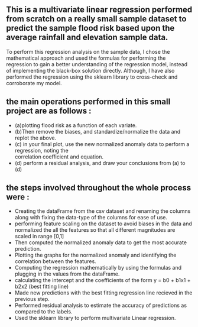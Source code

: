 ## This is a multivariate linear regression performed from scratch on a really small sample dataset to predict the sample flood risk based upon the average rainfall and elevation sample data.

To perform this regression analysis on the sample data, I chose the mathematical approach and used the formulas for performing the regression to gain a better understanding of the regression model, instead of implementing the black-box solution directly.
Although, I have also performed the regression using the sklearn library to cross-check and corroborate my model.

## the main operations performed in this small project are as follows :

- (a)plotting flood risk as a function of each variate.						
- (b)Then remove the biases, and standardize/normalize the data and replot the above. 												
- (c) in your final plot, use the new normalized anomaly data to perform a regression, noting the 						
    correlation coefficient and equation.						
- (d) perform a  residual analysis, and draw your conclusions from (a) to (d)	

## the steps involved throughout the whole process were :
 - Creating the dataFrame from the csv dataset and renaming the columns along with fixing the data-type of the columns for ease of use.
 - performing feature scaling on the dataset to avoid biases in the data and normalized the all the features so that all different magnitudes are scaled in range [0,1]
 - Then computed the normalized anomaly data to get the most accurate prediction.
 - Plotting the graphs for the normalized anomaly and identifying the correlation between the features.
 - Computing the regression mathematically by using the formulas and plugging in the values from the dataFrame.
 - calculating the intercept and the coefficients of the form y = b0 + b1x1 + b2x2 (best fitting line)
 - Made new predictions with the best fitting regression line recieved in the previous step.
 - Performed residual analysis to estimate the accuracy of predictions as compared to the labels.
 - Used the sklearn library to perform multivariate Linear regression.

